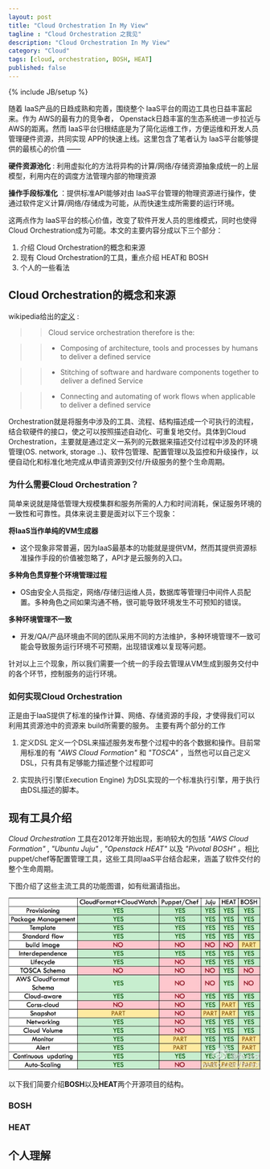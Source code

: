 ```yaml
---
layout: post
title: "Cloud Orchestration In My View"
tagline : "Cloud Orchestration 之我见"
description: "Cloud Orchestration In My View"
category: "Cloud"
tags: [cloud, orchestration, BOSH, HEAT]
published: false
---
```

{% include JB/setup %}

随着 IaaS产品的日趋成熟和完善，围绕整个 IaaS平台的周边工具也日益丰富起来。作为 AWS的最有力的竞争者， Openstack日趋丰富的生态系统进一步拉近与AWS的距离。然而 IaaS平台归根结底是为了简化运维工作，方便运维和开发人员管理硬件资源，共同实现 APP的快速上线。这里包含了笔者认为 IaaS平台能够提供的最核心的价值 ——

**硬件资源池化** : 利用虚拟化的方法将异构的计算/网络/存储资源抽象成统一的上层模型，利用内在的调度方法管理内部的物理资源

**操作手段标准化** ：提供标准API能够对由 IaaS平台管理的物理资源进行操作，使通过软件定义计算/网络/存储成为可能，从而快速生成所需要的运行环境。

这两点作为 IaaS平台的核心价值，改变了软件开发人员的思维模式，同时也使得 Cloud Orchestration成为可能。本文的主要内容分成以下三个部分：

1. 介绍 Cloud Orchestration的概念和来源
2. 现有 Cloud Orchestration的工具，重点介绍 HEAT和 BOSH
3. 个人的一些看法

## Cloud Orchestration的概念和来源

wikipedia给出的[定义](http://en.wikipedia.org/wiki/Orchestration_\(computing\)) :

>>Cloud service orchestration therefore is the:

>>* Composing of architecture, tools and processes by humans to deliver a defined service

>>* Stitching of software and hardware components together to deliver a defined Service

>>* Connecting and automating of work flows when applicable to deliver a defined service

Orchestration就是将服务中涉及的工具、流程、结构描述成一个可执行的流程，结合软硬件的接口，使之可以按照描述自动化、可重复地交付。具体到Cloud Orchestration，主要就是通过定义一系列的元数据来描述交付过程中涉及的环境管理(OS. network, storage ..)、软件包管理、配置管理以及监控和升级操作，以便自动化和标准化地完成从申请资源到交付/升级服务的整个生命周期。

### 为什么需要Cloud Orchestration？

简单来说就是降低管理大规模集群和服务所需的人力和时间消耗，保证服务环境的一致性和可靠性。具体来说主要是面对以下三个现象：

**将IaaS当作单纯的VM生成器** 
- 这个现象非常普遍，因为IaaS最基本的功能就是提供VM，然而其提供资源标准操作手段的价值被忽略了，API才是云服务的入口。

**多种角色贯穿整个环境管理过程**
- OS由安全人员指定，网络/存储归运维人员，数据库等管理归中间件人员配置。多种角色之间如果沟通不畅，很可能导致环境发生不可预知的错误。

**多种环境管理不一致**
- 开发/QA/产品环境由不同的团队采用不同的方法维护，多种环境管理不一致可能会导致服务运行环境不可预期，出现错误难以复现等问题。

针对以上三个现象，所以我们需要一个统一的手段去管理从VM生成到服务交付中的各个环节，控制服务的运行环境。

### 如何实现Cloud Orchestration

正是由于IaaS提供了标准的操作计算、网络、存储资源的手段，才使得我们可以利用其资源池中的资源来 build所需要的服务。
主要有两个部分的工作

1. 定义DSL 
定义一个DSL来描述服务发布整个过程中的各个数据和操作。目前常用标准的有 _"AWS Cloud Formation"_ 和 _"TOSCA"_ ，当然也可以自己定义DSL，只有具有足够能力描述整个过程即可

2. 实现执行引擎(Execution Engine)
为DSL实现的一个标准执行引擎，用于执行由DSL描述的脚本。

## 现有工具介绍

_Cloud Orchestration_ 工具在2012年开始出现，影响较大的包括 _"AWS Cloud Formation"_ ,  _"Ubuntu Juju"_ ,  _"Openstack HEAT"_ 
以及 _"Pivotal BOSH"_ 。相比puppet/chef等配置管理工具，这些工具同IaaS平台结合起来，涵盖了软件交付的整个生命周期。

下图介绍了这些主流工具的功能图谱，如有纰漏请指出。

![orchestration-tools-overview](/images/orchestration-tools-overview.jpg)


以下我们简要介绍**BOSH**以及**HEAT**两个开源项目的结构。

### BOSH

### HEAT

## 个人理解